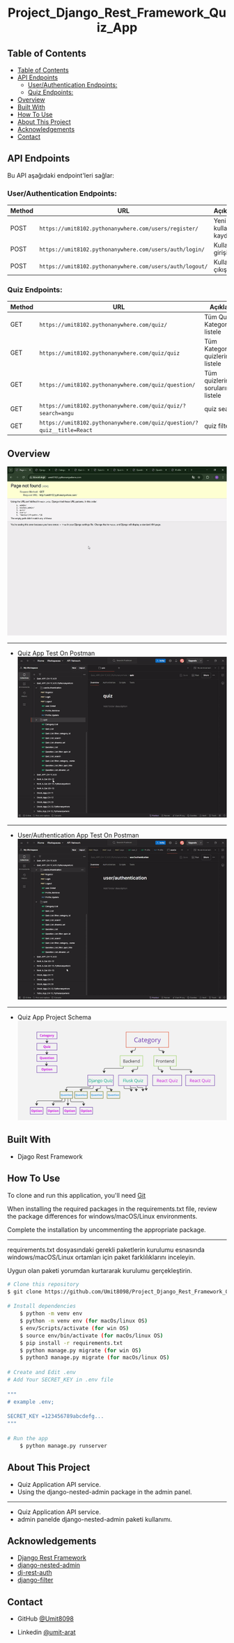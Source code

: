 <!-- Please update value in the {}  -->

<h1 align="center">Project_Django_Rest_Framework_Quiz_App</h1>


<!-- <div align="center">
  <h3>
    <a href="http://umit8102.pythonanywhere.com/">
      Demo
    </a>
     | 
    <a href="http://umit8102.pythonanywhere.com/">
      Project
    </a>
 
  </h3>
</div> -->

<!-- TABLE OF CONTENTS -->

## Table of Contents

- [Table of Contents](#table-of-contents)
- [API Endpoints](#api-endpoints)
  - [User/Authentication Endpoints:](#userauthentication-endpoints)
  - [Quiz Endpoints:](#quiz-endpoints)
- [Overview](#overview)
- [Built With](#built-with)
- [How To Use](#how-to-use)
- [About This Project](#about-this-project)
- [Acknowledgements](#acknowledgements)
- [Contact](#contact)

<!-- OVERVIEW -->

## API Endpoints

Bu API aşağıdaki endpoint'leri sağlar:

### User/Authentication Endpoints:

| Method | URL                                                          | Açıklama            |
|--------|--------------------------------------------------------------|---------------------|
| POST   | `https://umit8102.pythonanywhere.com/users/register/`        | Yeni kullanıcı kaydı|
| POST   | `https://umit8102.pythonanywhere.com/users/auth/login/`      | Kullanıcı girişi    |
| POST   | `https://umit8102.pythonanywhere.com/users/auth/logout/`     | Kullanıcı çıkışı    |


### Quiz Endpoints:

| Method | URL                                                                   | Açıklama                             |
|--------|-----------------------------------------------------------------------|--------------------------------------|
| GET    | `https://umit8102.pythonanywhere.com/quiz/`                           | Tüm Quiz Kategorilerini listele      |
| GET    | `https://umit8102.pythonanywhere.com/quiz/quiz`                       | Tüm Kategorilerin quizlerini listele |
| GET    | `https://umit8102.pythonanywhere.com/quiz/question/`                  | Tüm quizlerin sorularını listele     |
| GET    | `https://umit8102.pythonanywhere.com/quiz/quiz/?search=angu`          | quiz search                          |
| GET    | `https://umit8102.pythonanywhere.com/quiz/question/?quiz__title=React`| quiz filter                          |



## Overview

![screenshot](project_screenshot/quiz_app.gif)

---
- Quiz App Test On Postman
![screenshot](project_screenshot/quiz_app_quiz.gif)

---
- User/Authentication App Test On Postman
![screenshot](project_screenshot/quiz_app_user.gif)

---
- Quiz App Project Schema
![screenshot](project_screenshot/quiz_app_shema.jpg)


## Built With

<!-- This section should list any major frameworks that you built your project using. Here are a few examples.-->

- Djago Rest Framework


## How To Use

<!-- This is an example, please update according to your application -->

To clone and run this application, you'll need [Git](https://github.com/Umit8098/Project_Django_Rest_Framework_Quiz_App_CH-11_V.01.git) 

When installing the required packages in the requirements.txt file, review the package differences for windows/macOS/Linux environments. 

Complete the installation by uncommenting the appropriate package.

---

requirements.txt dosyasındaki gerekli paketlerin kurulumu esnasında windows/macOS/Linux ortamları için paket farklılıklarını inceleyin. 

Uygun olan paketi yorumdan kurtararak kurulumu gerçekleştirin. 

```bash
# Clone this repository
$ git clone https://github.com/Umit8098/Project_Django_Rest_Framework_Quiz_App_CH-11_V.01.git

# Install dependencies
    $ python -m venv env
    $ python -m venv env (for macOs/linux OS)
    $ env/Scripts/activate (for win OS)
    $ source env/bin/activate (for macOs/linux OS)
    $ pip install -r requirements.txt
    $ python manage.py migrate (for win OS)
    $ python3 manage.py migrate (for macOs/linux OS)

# Create and Edit .env
# Add Your SECRET_KEY in .env file

"""
# example .env;

SECRET_KEY =123456789abcdefg...
"""

# Run the app
    $ python manage.py runserver
```

## About This Project
- Quiz Application API service.
- Using the django-nested-admin package in the admin panel.

<hr>

- Quiz Application API service.
- admin panelde django-nested-admin paketi kullanımı.

## Acknowledgements
- [Django Rest Framework](https://www.django-rest-framework.org/)
- [django-nested-admin](https://django-nested-admin.readthedocs.io/en/latest/)
- [dj-rest-auth](https://dj-rest-auth.readthedocs.io/en/latest/)
- [django-filter](https://django-filter.readthedocs.io/en/stable/)


## Contact

<!-- - Website [your-website.com](https://{your-web-site-link}) -->
- GitHub [@Umit8098](https://github.com/Umit8098)

- Linkedin [@umit-arat](https://linkedin.com/in/umit-arat/)
<!-- - Twitter [@your-twitter](https://{twitter.com/your-username}) -->
